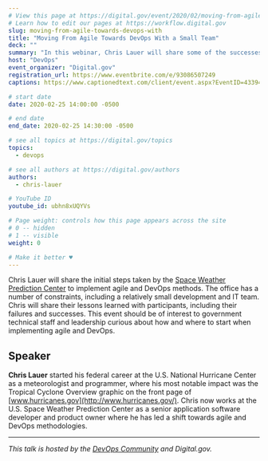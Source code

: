 ```yaml
---
# View this page at https://digital.gov/event/2020/02/moving-from-agile-towards-devops-with
# Learn how to edit our pages at https://workflow.digital.gov
slug: moving-from-agile-towards-devops-with
title: "Moving From Agile Towards DevOps With a Small Team"
deck: ""
summary: "In this webinar, Chris Lauer will share some of the successes and failures as the Space Weather Prediction Center (SWPC) has adopted Agile, and our gradual move towards DevOps."
host: "DevOps"
event_organizer: "Digital.gov"
registration_url: https://www.eventbrite.com/e/93086507249
captions: https://www.captionedtext.com/client/event.aspx?EventID=4339450&CustomerID=321

# start date
date: 2020-02-25 14:00:00 -0500

# end date
end_date: 2020-02-25 14:30:00 -0500

# see all topics at https://digital.gov/topics
topics: 
  - devops

# see all authors at https://digital.gov/authors
authors: 
  - chris-lauer

# YouTube ID
youtube_id: ubhn8xUQYVs

# Page weight: controls how this page appears across the site
# 0 -- hidden
# 1 -- visible
weight: 0

# Make it better ♥
---
```


Chris Lauer will share the initial steps taken by the [Space Weather Prediction Center](https://www.swpc.noaa.gov/) to implement agile and DevOps methods. The office has a number of constraints, including a relatively small development and IT team. Chris will share their lessons learned with participants, including their failures and successes. This event should be of interest to government technical staff and leadership curious about how and where to start when implementing agile and DevOps.

## Speaker

**Chris Lauer** started his federal career at the U.S. National Hurricane Center as a meteorologist and programmer, where his most notable impact was the Tropical Cyclone Overview graphic on the front page of [www.hurricanes.gov](http://www.hurricanes.gov/). Chris now works at the U.S. Space Weather Prediction Center as a senior application software developer and product owner where he has led a shift towards agile and DevOps methodologies.

---

_This talk is hosted by the [DevOps Community](https://digital.gov/communities/devops/) and Digital.gov._ 
